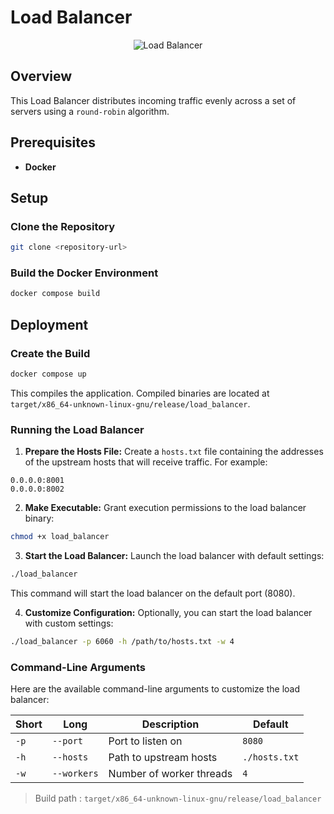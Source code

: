 # Load Balancer
<p align="center">
  <img src="https://budstudio-assets.s3.ap-south-1.amazonaws.com/load-balancer-blue-icon-256x256-kmuykxnz.png" alt="Load Balancer">
</p>


## Overview

This Load Balancer distributes incoming traffic evenly across a set of servers using a `round-robin` algorithm.

## Prerequisites

- **Docker**

## Setup

### Clone the Repository


```bash
git clone <repository-url>
```

### Build the Docker Environment

```bash
docker compose build
```

## Deployment

### Create the Build


```bash
docker compose up
```

This  compiles the application. Compiled binaries are located at `target/x86_64-unknown-linux-gnu/release/load_balancer`.

### Running the Load Balancer

1. **Prepare the Hosts File:** Create a `hosts.txt` file containing the addresses of the upstream hosts that will receive traffic. For example:

```text
0.0.0.0:8001
0.0.0.0:8002
```

2. **Make Executable:** Grant execution permissions to the load balancer binary:

```bash
chmod +x load_balancer
```

3. **Start the Load Balancer:** Launch the load balancer with default settings:

```bash
./load_balancer
```

This command will start the load balancer on the default port (8080).

4. **Customize Configuration:** Optionally, you can start the load balancer with custom settings:

```bash
./load_balancer -p 6060 -h /path/to/hosts.txt -w 4
```

### Command-Line Arguments

Here are the available command-line arguments to customize the load balancer:

| Short | Long       | Description               | Default       |
|-------|------------|---------------------------|---------------|
| `-p`  | `--port`   | Port to listen on         | `8080`        |
| `-h`  | `--hosts`  | Path to upstream hosts    | `./hosts.txt` |
| `-w`  | `--workers`| Number of worker threads  | `4`           |


> Build path : `target/x86_64-unknown-linux-gnu/release/load_balancer`